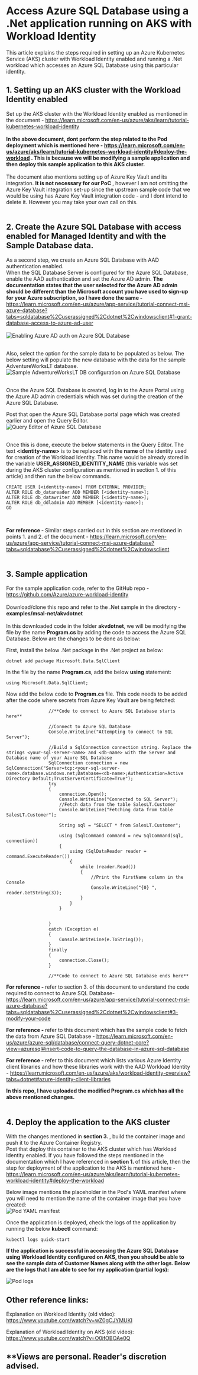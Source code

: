 # Access Azure SQL Database using a .Net application running on AKS with Workload Identity
This article explains the steps required in setting up an Azure Kubernetes Service (AKS) cluster with Workload Identity enabled and running a .Net workload which accesses an Azure SQL Database using this particular identity. <br />

## 1. Setting up an AKS cluster with the Workload Identity enabled
Set up the AKS cluster with the Workload Identity enabled as mentioned in the document - https://learn.microsoft.com/en-us/azure/aks/learn/tutorial-kubernetes-workload-identity <br /><br />
<b>In the above document, dont perform the step related to the Pod deployment which is mentioned here - https://learn.microsoft.com/en-us/azure/aks/learn/tutorial-kubernetes-workload-identity#deploy-the-workload . This is because we will be modifying a sample application and then deploy this sample application to this AKS cluster. </b><br /><br />
The document also mentions setting up of Azure Key Vault and its integration. <b>It is not necessary for our PoC </b>, however I am not omitting the Azure Key Vault integration set-up since the upstream sample code that we would be using has Azure Key Vault integration code - and I dont intend to delete it. However you may take your own call on this. <br /><br />

## 2. Create the Azure SQL Database with access enabled for Managed Identity and with the Sample Database data.
As a second step, we create an Azure SQL Database with AAD authentication enabled. <br />
When the SQL Database Server is configured for the Azure SQL Database, enable the AAD authentication and set the Azure AD admin. <b>The documentation states that the user selected for the Azure AD admin should be different than the Microsoft account you have used to sign-up for your Azure subscription, so I have done the same - </b> https://learn.microsoft.com/en-us/azure/app-service/tutorial-connect-msi-azure-database?tabs=sqldatabase%2Cuserassigned%2Cdotnet%2Cwindowsclient#1-grant-database-access-to-azure-ad-user <br /> <br />
![Enabling Azure AD auth on Azure SQL Database](images/AzureSQLAADAuth.png) <br /><br />

Also, select the option for the sample data to be populated as below. The below setting will populate the new database with the data for the sample AdventureWorksLT database. <br />
![Sample AdventureWorksLT DB configuration on Azure SQL Database](images/AzureSQLDBAdvWorkSampleDB.png)<br /><br />

Once the Azure SQL Database is created, log in to the Azure Portal using the Azure AD admin credentials which was set during the creation of the Azure SQL Database. <br />

Post that open the Azure SQL Database portal page which was created earlier and open the Query Editor. <br />
![Query Editor of Azure SQL Database](images/AzureSQLDBQueryEditor.png)<br /><br />

Once this is done, execute the below statements in the Query Editor. The text <b>&lt;identity-name&gt;</b> is to be replaced with the <b>name</b> of the identity used for creation of the Workload Identity. This name would be already stored in the variable <b>USER_ASSIGNED_IDENTITY_NAME</b> (this variable was set during the AKS cluster configuration as mentioned in section 1. of this article) and then run the below commands. <br />

```
CREATE USER [<identity-name>] FROM EXTERNAL PROVIDER;
ALTER ROLE db_datareader ADD MEMBER [<identity-name>];
ALTER ROLE db_datawriter ADD MEMBER [<identity-name>];
ALTER ROLE db_ddladmin ADD MEMBER [<identity-name>];
GO
```
<br />

<b> For reference - </b>Similar steps carried out in this section are mentioned in points 1. and 2. of the document - https://learn.microsoft.com/en-us/azure/app-service/tutorial-connect-msi-azure-database?tabs=sqldatabase%2Cuserassigned%2Cdotnet%2Cwindowsclient <br /> <br />

## 3. Sample application
For the sample application code, refer to the GitHub repo - https://github.com/Azure/azure-workload-identity <br /><br />
Download/clone this repo and refer to the .Net sample in the directory - <b>examples/msal-net/akvdotnet</b> <br/><br/>
In this downloaded code in the folder <b>akvdotnet</b>, we will be modifying the file by the name <b>Program.cs</b> by adding the code to access the Azure SQL Database. Below are the changes to be done as below: <br />

First, install the below .Net package in the .Net project as below: <br />
```
dotnet add package Microsoft.Data.SqlClient
```

In the file by the name <b>Program.cs</b>, add the below <b>using</b> statement: <br />

```
using Microsoft.Data.SqlClient;
```

Now add the below code to <b>Program.cs</b> file. This code needs to be added after the code where secrets from Azure Key Vault are being fetched:
```
                //**Code to connect to Azure SQL Database starts here**

                //Connect to Azure SQL Database
                Console.WriteLine("Attempting to connect to SQL Server");

                //Build a SqlConnection connection string. Replace the strings <your-sql-server-name> and <db-name> with the Server and Database name of your Azure SQL Database 
                SqlConnection connection = new SqlConnection("Server=tcp:<your-sql-server-name>.database.windows.net;Database=<db-name>;Authentication=Active Directory Default;TrustServerCertificate=True");
                try
                {
                    connection.Open();
                    Console.WriteLine("Connected to SQL Server");
                    //Fetch data from the table SalesLT.Customer
                    Console.WriteLine("Fetching data from table SalesLT.Customer");

                    String sql = "SELECT * from SalesLT.Customer";

                    using (SqlCommand command = new SqlCommand(sql, connection))
                    {
                        using (SqlDataReader reader = command.ExecuteReader())
                        {
                            while (reader.Read())
                            {
                                //Print the FirstName column in the Console
                                Console.WriteLine("{0} ", reader.GetString(3));
                            }
                        }
                    }
                    
                    
                }
                catch (Exception e)
                {
                    Console.WriteLine(e.ToString());
                }
                finally
                {
                    connection.Close();
                }

                //**Code to connect to Azure SQL Database ends here**
```
<b>For reference - </b> refer to section 3. of this document to understand the code required to connect to Azure SQL Database- https://learn.microsoft.com/en-us/azure/app-service/tutorial-connect-msi-azure-database?tabs=sqldatabase%2Cuserassigned%2Cdotnet%2Cwindowsclient#3-modify-your-code <br />

<b>For reference - </b> refer to this document which has the sample code to fetch the data from Azure SQL Database - https://learn.microsoft.com/en-us/azure/azure-sql/database/connect-query-dotnet-core?view=azuresql#insert-code-to-query-the-database-in-azure-sql-database <br />

<b>For reference - </b> refer to this document which lists various Azure Identity client libraries and how these libraries work with the AAD Workload Identity - https://learn.microsoft.com/en-us/azure/aks/workload-identity-overview?tabs=dotnet#azure-identity-client-libraries

<b>In this repo, I have uploaded the modified Program.cs which has all the above mentioned changes.</b><br /><br />

## 4. Deploy the application to the AKS cluster
With the changes mentioned in <b>section 3. </b>, build the container image and push it to the Azure Container Registry. <br />
Post that deploy this container to the AKS cluster which has Workload Identity enabled. If you have followed the steps mentioned in the documentation which I have referenced in <b>section 1. </b>of this article, then the step for deployment of the application to the AKS is mentioned here - https://learn.microsoft.com/en-us/azure/aks/learn/tutorial-kubernetes-workload-identity#deploy-the-workload 

Below image mentions the placeholder in the Pod's YAML manifest where you will need to mention the name of the container image that you have created: <br />
![Pod YAML manifest](images/PodYAMLManifest.png)

Once the application is deployed, check the logs of the application by running the below <b>kubectl</b> command: <br />
```
kubectl logs quick-start
```

<b>If the application is successful in accessing the Azure SQL Database using Workload Identity configured on AKS, then you should be able to see the sample data of Customer Names along with the other logs. Below are the logs that I am able to see for my application (partial logs): </b><br />

![Pod logs](images/PodLogs.png)


## Other reference links:
Explanation on Workload Identity (old video): 
https://www.youtube.com/watch?v=wZ0gCJYMUKI 

Explanation of Workload Identity on AKS (old video):
https://www.youtube.com/watch?v=O0ifOBOAe0Q

## **Views are personal. Reader's discretion advised. 
